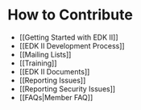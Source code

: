 # How to Contribute

* [[Getting Started with EDK II]]
* [[EDK II Development Process]]
* [[Mailing Lists]]
* [[Training]]
* [[EDK II Documents]]
* [[Reporting Issues]]
* [[Reporting Security Issues]]
* [[FAQs|Member FAQ]]
